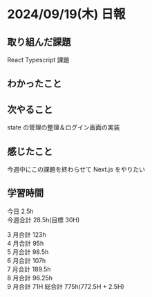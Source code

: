 # 2024/09/19(木) 日報

## 取り組んだ課題

React Typescript 課題

## わかったこと

## 次やること

state の管理の整理＆ログイン画面の実装

## 感じたこと

今週中にこの課題を終わらせて Next.js をやりたい

## 学習時間

今日 2.5h
<br />
今週合計 28.5h(目標 30H)
<br />

3 月合計 123h
<br />
4 月合計 95h
<br />
5 月合計 98.5h
<br />
6 月合計 107h
<br />
7 月合計 189.5h
<br />
8 月合計 96.25h
<br />
9 月合計 71H
総合計 775h(772.5H + 2.5H)
